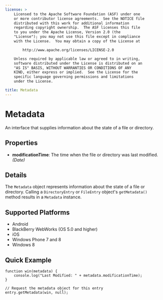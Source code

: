 ```yaml
---
license: >
    Licensed to the Apache Software Foundation (ASF) under one
    or more contributor license agreements.  See the NOTICE file
    distributed with this work for additional information
    regarding copyright ownership.  The ASF licenses this file
    to you under the Apache License, Version 2.0 (the
    "License"); you may not use this file except in compliance
    with the License.  You may obtain a copy of the License at

        http://www.apache.org/licenses/LICENSE-2.0

    Unless required by applicable law or agreed to in writing,
    software distributed under the License is distributed on an
    "AS IS" BASIS, WITHOUT WARRANTIES OR CONDITIONS OF ANY
    KIND, either express or implied.  See the License for the
    specific language governing permissions and limitations
    under the License.

title: Metadata
---
```


Metadata
==========

An interface that supplies information about the state of a file or directory.

Properties
----------

- __modificationTime__: The time when the file or directory was last modified. _(Date)_

Details
-------

The `Metadata` object represents information about the state of a file
or directory.  Calling a `DirectoryEntry` or `FileEntry` object's
`getMetadata()` method results in a `Metadata` instance.

Supported Platforms
-------------------

- Android
- BlackBerry WebWorks (OS 5.0 and higher)
- iOS
- Windows Phone 7 and 8
- Windows 8

Quick Example
-------------

    function win(metadata) {
        console.log("Last Modified: " + metadata.modificationTime);
    }

    // Request the metadata object for this entry
    entry.getMetadata(win, null);
